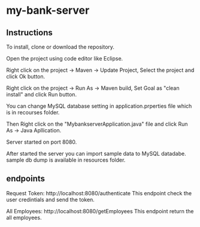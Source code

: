 # my-bank-server

## Instructions

To install, clone or download the repository.

Open the project using code editor like Eclipse.

Right click on the project -> Maven -> Update Project, Select the project and click Ok button.

Right click on the project -> Run As -> Maven build, Set Goal as "clean install" and click Run button.

You can change MySQL database setting in application.prperties file which is in recourses folder.

Then Right click on the "MybankserverApplication.java" file and click Run As -> Java Apllication.

Server started on port 8080.

After started the server you can import sample data to MySQL datadabe. sample db dump is available in resources folder. 


## endpoints

Request Token: http://localhost:8080/authenticate
This endpoint check the user credintials and send the token.

All Employees: http://localhost:8080/getEmployees
This endpoint return the all employees.

